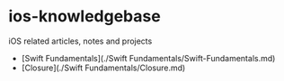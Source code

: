 # ios-knowledgebase
iOS related articles, notes and projects


- [Swift Fundamentals](./Swift Fundamentals/Swift-Fundamentals.md)
- [Closure](./Swift Fundamentals/Closure.md)
